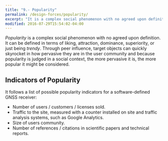 ```yaml
---
title: "9.- Popularity"
permalink: /design-forces/popularity/
excerpt: "It is a complex social phenomenon with no agreed upon definition. It can be defined in terms of liking, attraction, dominance, or just being trendy."
modified: 2016-07-29T15:54:02-04:00
---
```


_Popularity_ is a complex social phenomenon with no agreed upon definition. It can be defined in terms of liking, attraction, dominance, superiority, or just being _trendy_. Through peer influence, target objects can quickly skyrocket in how pervasive they are in the user community and because popularity is judged in a social context, the more pervasive it is, the more popular it might be considered.


## Indicators of Popularity

It follows a list of possible popularity indicators for a software-defined GNSS receiver:

* Number of users / customers / licenses sold.
* Traffic to the site, measured with a counter installed on site and traffic analysis systems, such as Google Analytics.
*  Size of users community.
*  Number of references / citations in scientific papers and technical reports.
